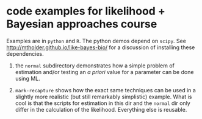 # code examples for likelihood + Bayesian approaches course

Examples are in `python` and `R`. The python demos depend on `scipy`. See
http://mtholder.github.io/like-bayes-bio/
for a discussion of installing these dependencies.

  1. the `normal` subdirectory demonstrates how a simple problem of estimation
    and/or testing an *a priori* value for a parameter can be done using ML.

  2. `mark-recapture` shows how the exact same techniques can be used in a slightly
    more realistic (but still remarkably simplistic) example. What is cool is that 
    the scripts for estimation in this dir and the `normal` dir only differ in 
    the calculation of the likelihood. Everything else is reusable.
